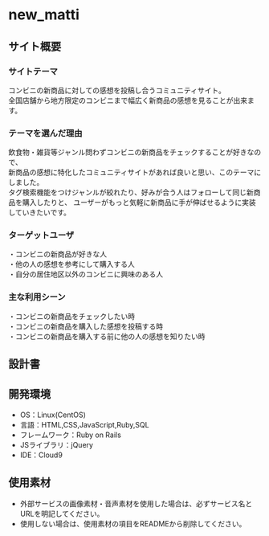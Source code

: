 # new_matti

## サイト概要
### サイトテーマ
コンビニの新商品に対しての感想を投稿し合うコミュニティサイト。  
全国店舗から地方限定のコンビニまで幅広く新商品の感想を見ることが出来ます。

### テーマを選んだ理由
飲食物・雑貨等ジャンル問わずコンビニの新商品をチェックすることが好きなので、  
新商品の感想に特化したコミュニティサイトがあれば良いと思い、このテーマにしました。  
タグ検索機能をつけジャンルが絞れたり、好みが合う人はフォローして同じ新商品を購入したりと、
ユーザーがもっと気軽に新商品に手が伸ばせるように実装していきたいです。

### ターゲットユーザ
・コンビニの新商品が好きな人<br>
・他の人の感想を参考にして購入する人<br>
・自分の居住地区以外のコンビニに興味のある人

### 主な利用シーン
・コンビニの新商品をチェックしたい時<br>
・コンビニの新商品を購入した感想を投稿する時<br>
・コンビニの新商品を購入する前に他の人の感想を知りたい時

## 設計書


## 開発環境
- OS：Linux(CentOS)
- 言語：HTML,CSS,JavaScript,Ruby,SQL
- フレームワーク：Ruby on Rails
- JSライブラリ：jQuery
- IDE：Cloud9

## 使用素材
- 外部サービスの画像素材・音声素材を使用した場合は、必ずサービス名とURLを明記してください。
- 使用しない場合は、使用素材の項目をREADMEから削除してください。